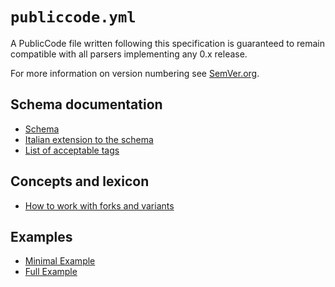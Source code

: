 # `publiccode.yml`

A PublicCode file written following this specification is guaranteed to remain
compatible with all parsers implementing any 0.x release.

For more information on version numbering see [SemVer.org](https://semver.org/).

## Schema documentation
* [Schema](schema.md)
* [Italian extension to the schema](schema.it.md)
* [List of acceptable tags](tags.md)

## Concepts and lexicon
* [How to work with forks and variants](forks.md)

## Examples
* [Minimal Example](example/publiccode.minimal.yml)
* [Full Example](example/publiccode.yml)
